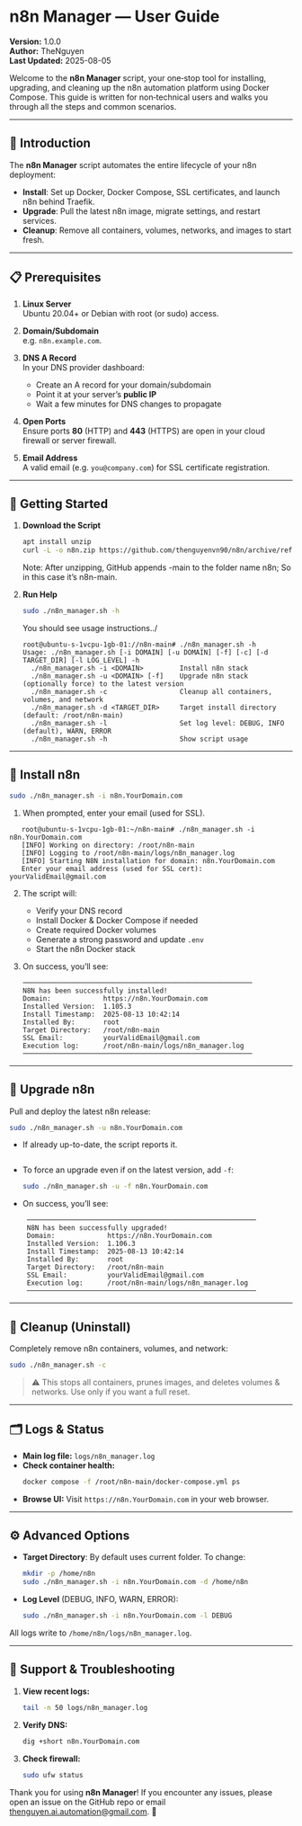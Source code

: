 # n8n Manager — User Guide

**Version:** 1.0.0  
**Author:** TheNguyen  
**Last Updated:** 2025-08-05  

Welcome to the **n8n Manager** script, your one‑stop tool for installing, upgrading, and cleaning up the n8n automation platform using Docker Compose. This guide is written for non‑technical users and walks you through all the steps and common scenarios.

---

## 📖 Introduction

The **n8n Manager** script automates the entire lifecycle of your n8n deployment:

- **Install**: Set up Docker, Docker Compose, SSL certificates, and launch n8n behind Traefik.
- **Upgrade**: Pull the latest n8n image, migrate settings, and restart services.
- **Cleanup**: Remove all containers, volumes, networks, and images to start fresh.

---

## 📋 Prerequisites

1. **Linux Server**  
   Ubuntu 20.04+ or Debian with root (or sudo) access.

2. **Domain/Subdomain**  
   e.g. `n8n.example.com`.

3. **DNS A Record**  
   In your DNS provider dashboard:
   - Create an A record for your domain/subdomain
   - Point it at your server’s **public IP**
   - Wait a few minutes for DNS changes to propagate

4. **Open Ports**  
   Ensure ports **80** (HTTP) and **443** (HTTPS) are open in your cloud firewall or server firewall.

5. **Email Address**  
   A valid email (e.g. `you@company.com`) for SSL certificate registration.

---

## 🚀 Getting Started

1. **Download the Script**  
   ```bash
   apt install unzip
   curl -L -o n8n.zip https://github.com/thenguyenvn90/n8n/archive/refs/heads/main.zip && unzip n8n.zip && cd n8n-main && chmod +x *.sh
   ```
   Note: After unzipping, GitHub appends -main to the folder name n8n; So in this case it’s n8n-main.

2. **Run Help**  
   ```bash
   sudo ./n8n_manager.sh -h
   ```
   You should see usage instructions../
   ```
   root@ubuntu-s-1vcpu-1gb-01://n8n-main# ./n8n_manager.sh -h
   Usage: ./n8n_manager.sh [-i DOMAIN] [-u DOMAIN] [-f] [-c] [-d TARGET_DIR] [-l LOG_LEVEL] -h
     ./n8n_manager.sh -i <DOMAIN>         Install n8n stack
     ./n8n_manager.sh -u <DOMAIN> [-f]    Upgrade n8n stack (optionally force) to the latest version
     ./n8n_manager.sh -c                  Cleanup all containers, volumes, and network
     ./n8n_manager.sh -d <TARGET_DIR>     Target install directory (default: /root/n8n-main)
     ./n8n_manager.sh -l                  Set log level: DEBUG, INFO (default), WARN, ERROR
     ./n8n_manager.sh -h                  Show script usage
   ```
---

## 🔧 Install n8n

```bash
sudo ./n8n_manager.sh -i n8n.YourDomain.com
```

1. When prompted, enter your email (used for SSL).
```
   root@ubuntu-s-1vcpu-1gb-01:~/n8n-main# ./n8n_manager.sh -i n8n.YourDomain.com
   [INFO] Working on directory: /root/n8n-main
   [INFO] Logging to /root/n8n-main/logs/n8n_manager.log
   [INFO] Starting N8N installation for domain: n8n.YourDomain.com
   Enter your email address (used for SSL cert): yourValidEmail@gmail.com
```
2. The script will:
   - Verify your DNS record
   - Install Docker & Docker Compose if needed
   - Create required Docker volumes
   - Generate a strong password and update `.env`
   - Start the n8n Docker stack

3. On success, you’ll see:
   ```
   ─────────────────────────────────────────────────────────
   N8N has been successfully installed!
   Domain:             https://n8n.YourDomain.com
   Installed Version:  1.105.3
   Install Timestamp:  2025-08-13 10:42:14
   Installed By:       root
   Target Directory:   /root/n8n-main
   SSL Email:          yourValidEmail@gmail.com
   Execution log:      /root/n8n-main/logs/n8n_manager.log
   ─────────────────────────────────────────────────────────
   ```

---

## 🔄 Upgrade n8n

Pull and deploy the latest n8n release:

```bash
sudo ./n8n_manager.sh -u n8n.YourDomain.com
```

- If already up-to-date, the script reports it.
  ```

  ```
- To force an upgrade even if on the latest version, add `-f`:

  ```bash
  sudo ./n8n_manager.sh -u -f n8n.YourDomain.com
  ```
- On success, you’ll see:
  ```
   ─────────────────────────────────────────────────────────
   N8N has been successfully upgraded!
   Domain:             https://n8n.YourDomain.com
   Installed Version:  1.106.3
   Install Timestamp:  2025-08-13 10:42:14
   Installed By:       root
   Target Directory:   /root/n8n-main
   SSL Email:          yourValidEmail@gmail.com
   Execution log:      /root/n8n-main/logs/n8n_manager.log
   ─────────────────────────────────────────────────────────
  ```
---

## 🧹 Cleanup (Uninstall)

Completely remove n8n containers, volumes, and network:

```bash
sudo ./n8n_manager.sh -c
```

> ⚠️ This stops all containers, prunes images, and deletes volumes & networks. Use only if you want a full reset.

---

## 🗂️ Logs & Status

- **Main log file:** `logs/n8n_manager.log`  
- **Check container health:**
  ```bash
  docker compose -f /root/n8n-main/docker-compose.yml ps
  ```
- **Browse UI:** Visit `https://n8n.YourDomain.com` in your web browser.

---

## ⚙️ Advanced Options

- **Target Directory**: By default uses current folder. To change:
  ```bash
  mkdir -p /home/n8n
  sudo ./n8n_manager.sh -i n8n.YourDomain.com -d /home/n8n
  ```
- **Log Level** (DEBUG, INFO, WARN, ERROR):
  ```bash
  sudo ./n8n_manager.sh -i n8n.YourDomain.com -l DEBUG
  ```
All logs write to `/home/n8n/logs/n8n_manager.log`.

---

## 🤝 Support & Troubleshooting

1. **View recent logs:**
   ```bash
   tail -n 50 logs/n8n_manager.log
   ```
2. **Verify DNS:**
   ```bash
   dig +short n8n.YourDomain.com
   ```
3. **Check firewall:**
   ```bash
   sudo ufw status
   ```

Thank you for using **n8n Manager**! If you encounter any issues, please open an issue on the GitHub repo or email [thenguyen.ai.automation@gmail.com](mailto\:thenguyen.ai.automation@gmail.com). 🎉
